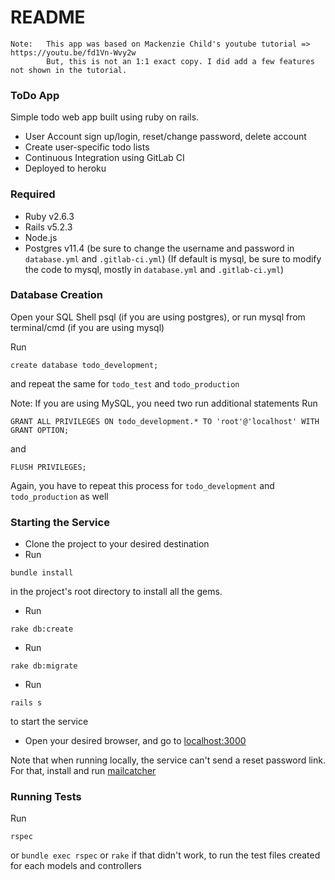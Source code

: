 # README

```
Note:   This app was based on Mackenzie Child's youtube tutorial => https://youtu.be/fd1Vn-Wvy2w
        But, this is not an 1:1 exact copy. I did add a few features not shown in the tutorial.
```

### ToDo App

Simple todo web app built using ruby on rails. 

* User Account sign up/login, reset/change password, delete account
* Create user-specific todo lists
* Continuous Integration using GitLab CI
* Deployed to heroku


### Required

* Ruby v2.6.3
* Rails v5.2.3
* Node.js
* Postgres v11.4  (be sure to change the username and password in `database.yml` and `.gitlab-ci.yml`)
(If default is mysql, be sure to modify the code to mysql, mostly in `database.yml` and `.gitlab-ci.yml`)

### Database Creation

Open your SQL Shell psql (if you are using postgres), or run mysql from terminal/cmd (if you are using mysql)

Run
```
create database todo_development;
```
and repeat the same for `todo_test` and `todo_production`

Note: If you are using MySQL, you need two run additional statements
Run
```
GRANT ALL PRIVILEGES ON todo_development.* TO 'root'@'localhost' WITH GRANT OPTION;
```
and 
```
FLUSH PRIVILEGES;
```
Again, you have to repeat this process for `todo_development` and `todo_production` as well

### Starting the Service

* Clone the project to your desired destination
* Run
```
bundle install
```
in the project's root directory to install all the gems.
* Run
```
rake db:create
```
* Run
```
rake db:migrate
```
* Run 
```
rails s
``` 
to start the service
* Open your desired browser, and go to [localhost:3000](http://localhost:3000)

Note that when running locally, the service can't send a reset password link. For that, install and run [mailcatcher](https://mailcatcher.me/)


### Running Tests

Run

```
rspec
```
or `bundle exec rspec` or `rake` if that didn't work, to run the test files created for each models and controllers
